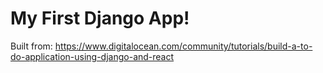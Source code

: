 # My First Django App!

Built from: https://www.digitalocean.com/community/tutorials/build-a-to-do-application-using-django-and-react
